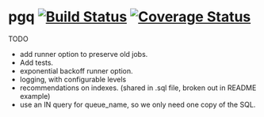 # pgq [![Build Status](https://travis-ci.org/btubbs/pgq.svg?branch=master)](https://travis-ci.org/btubbs/pgq) [![Coverage Status](https://coveralls.io/repos/github/btubbs/pgq/badge.svg?branch=master)](https://coveralls.io/github/btubbs/pgq?branch=master)

TODO
- add runner option to preserve old jobs.
- Add tests.
- exponential backoff runner option.
- logging, with configurable levels
- recommendations on indexes. (shared in .sql file, broken out in README example)
- use an IN query for queue_name, so we only need one copy of the SQL.
